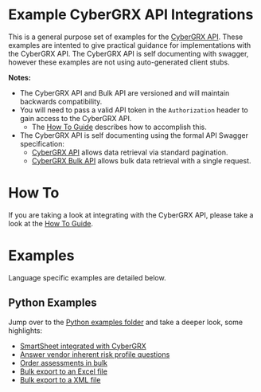 # Example CyberGRX API Integrations

This is a general purpose set of examples for the [CyberGRX API](https://api.cybergrx.com/v1/swagger/).  These examples are intented to give practical guidance for implementations with the CyberGRX API.  The CyberGRX API is self documenting with swagger, however these examples are not using auto-generated client stubs. 

**Notes:**
- The CyberGRX API and Bulk API are versioned and will maintain backwards compatibility.
- You will need to pass a valid API token in the `Authorization` header to gain access to the CyberGRX API.  
  - The [How To Guide](./HOW-TO.md) describes how to accomplish this.
- The CyberGRX API is self documenting using the formal API Swagger specification:
  - [CyberGRX API](https://api.cybergrx.com/v1/swagger/) allows data retrieval via standard pagination.
  - [CyberGRX Bulk API](https://api.cybergrx.com/bulk-v1/swagger/) allows bulk data retrieval with a single request.

# How To
If you are taking a look at integrating with the CyberGRX API, please take a look at the [How To Guide](./HOW-TO.md).

# Examples
Language specific examples are detailed below.

## Python Examples
Jump over to the [Python examples folder](./python_examples/README.md) and take a deeper look, some highlights:
- [SmartSheet integrated with CyberGRX](./python_examples/smart_sheet_sync/README.md)
- [Answer vendor inherent risk profile questions](./python_examples/answer_profile_questions/README.md)
- [Order assessments in bulk](./order_assessments/README.md)
- [Bulk export to an Excel file](./python_examples/bulk_excel_export/README.md)
- [Bulk export to a XML file](./python_examples/bulk_xml_export/README.md)
